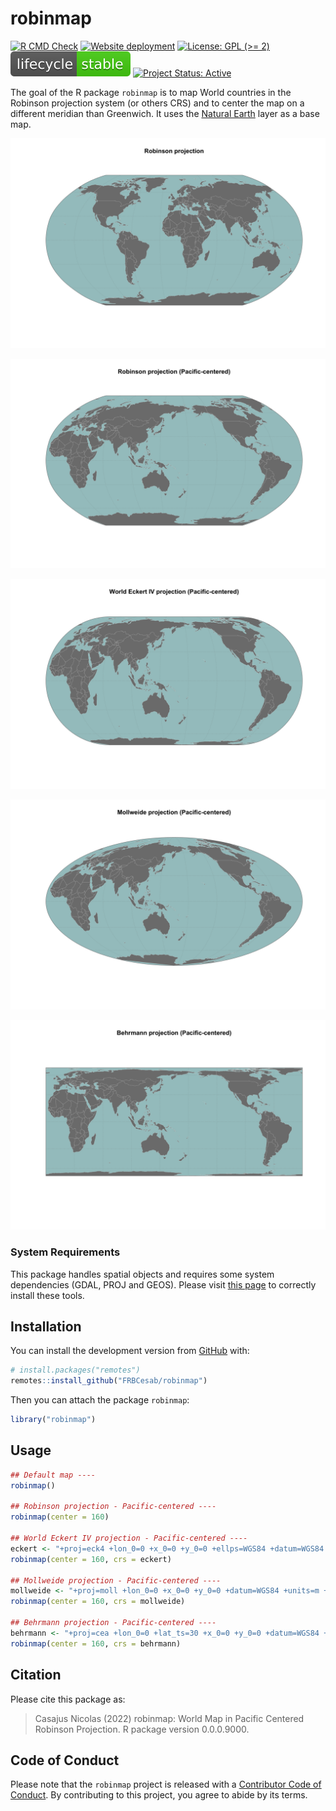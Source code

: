
<!-- README.md is generated from README.Rmd. Please edit that file -->

# robinmap

<!-- badges: start -->

[![R CMD
Check](https://github.com/frbcesab/robinmap/actions/workflows/R-CMD-check.yaml/badge.svg)](https://github.com/frbcesab/robinmap/actions/workflows/R-CMD-check.yaml)
[![Website
deployment](https://github.com/frbcesab/robinmap/actions/workflows/pkgdown.yaml/badge.svg)](https://github.com/frbcesab/robinmap/actions/workflows/pkgdown.yaml)
[![License: GPL (\>=
2)](https://img.shields.io/badge/License-GPL%20%28%3E%3D%202%29-blue.svg)](https://choosealicense.com/licenses/gpl-2.0/)
[![LifeCycle](man/figures/lifecycle/lifecycle-stable.svg)](https://lifecycle.r-lib.org/articles/stages.html#stable)
[![Project Status:
Active](https://www.repostatus.org/badges/latest/active.svg)](https://www.repostatus.org/#active)
<!-- badges: end -->

The goal of the R package `robinmap` is to map World countries in the
Robinson projection system (or others CRS) and to center the map on a
different meridian than Greenwich. It uses the [Natural
Earth](https://www.naturalearthdata.com/) layer as a base map.

![](man/figures/robinson_map.png)

![](man/figures/robinson_map_bis.png)

![](man/figures/eckert_map.png)

![](man/figures/mollweide_map.png)

![](man/figures/behrmann_map.png)

### System Requirements

This package handles spatial objects and requires some system
dependencies (GDAL, PROJ and GEOS). Please visit [this
page](https://github.com/r-spatial/sf/#installing) to correctly install
these tools.

## Installation

You can install the development version from
[GitHub](https://github.com/) with:

``` r
# install.packages("remotes")
remotes::install_github("FRBCesab/robinmap")
```

Then you can attach the package `robinmap`:

``` r
library("robinmap")
```

## Usage

``` r
## Default map ----
robinmap()

## Robinson projection - Pacific-centered ----
robinmap(center = 160)

## World Eckert IV projection - Pacific-centered ----
eckert <- "+proj=eck4 +lon_0=0 +x_0=0 +y_0=0 +ellps=WGS84 +datum=WGS84 +units=m +no_defs"
robinmap(center = 160, crs = eckert)

## Mollweide projection - Pacific-centered ----
mollweide <- "+proj=moll +lon_0=0 +x_0=0 +y_0=0 +datum=WGS84 +units=m +no_defs"
robinmap(center = 160, crs = mollweide)

## Behrmann projection - Pacific-centered ----
behrmann <- "+proj=cea +lon_0=0 +lat_ts=30 +x_0=0 +y_0=0 +datum=WGS84 +ellps=WGS84 +units=m +no_defs"
robinmap(center = 160, crs = behrmann)
```

## Citation

Please cite this package as:

> Casajus Nicolas (2022) robinmap: World Map in Pacific Centered
> Robinson Projection. R package version 0.0.0.9000.

## Code of Conduct

Please note that the `robinmap` project is released with a [Contributor
Code of
Conduct](https://contributor-covenant.org/version/2/0/CODE_OF_CONDUCT.html).
By contributing to this project, you agree to abide by its terms.
